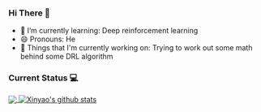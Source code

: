 ### Hi There 👋

- 🌱 I’m currently learning: Deep reinforcement learning
- 😄 Pronouns: He
- 💼 Things that I'm currently working on: Trying to work out some math behind some DRL algorithm

### Current Status 💻

<a href="https://github.com/siriusctrl?tab=repositories">
  <img align="center" src="https://github-readme-stats.vercel.app/api/top-langs/?username=siriusctrl&hide_langs_below=1&theme=onedark&hide=html,jupyter notebook" />
</a>

<a href="https://github.com/siriusctrl?tab=repositories">
 <img align="center" src="https://github-readme-stats.vercel.app/api?username=siriusctrl&show_icons=true&line_height=40&theme=onedark" alt="Xinyao's github stats"/>
</a>
